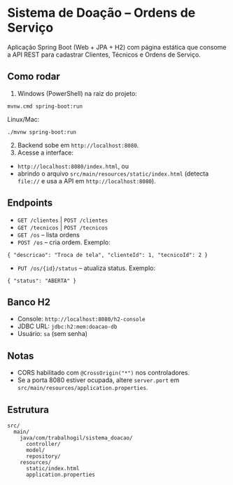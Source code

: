 # Sistema de Doação – Ordens de Serviço

Aplicação Spring Boot (Web + JPA + H2) com página estática que consome a API REST para cadastrar Clientes, Técnicos e Ordens de Serviço.

## Como rodar
1) Windows (PowerShell) na raiz do projeto:
```
mvnw.cmd spring-boot:run
```
Linux/Mac:
```
./mvnw spring-boot:run
```
2) Backend sobe em `http://localhost:8080`.
3) Acesse a interface:         
- `http://localhost:8080/index.html`, ou
- abrindo o arquivo `src/main/resources/static/index.html` (detecta `file://` e usa a API em `http://localhost:8080`).

## Endpoints
- `GET /clientes` | `POST /clientes`
- `GET /tecnicos` | `POST /tecnicos`
- `GET /os` – lista ordens
- `POST /os` – cria ordem. Exemplo:
```
{ "descricao": "Troca de tela", "clienteId": 1, "tecnicoId": 2 }
```
- `PUT /os/{id}/status` – atualiza status. Exemplo:
```
{ "status": "ABERTA" }
```

## Banco H2
- Console: `http://localhost:8080/h2-console`
- JDBC URL: `jdbc:h2:mem:doacao-db`
- Usuário: `sa` (sem senha)

## Notas
- CORS habilitado com `@CrossOrigin("*")` nos controladores.
- Se a porta 8080 estiver ocupada, altere `server.port` em `src/main/resources/application.properties`.

## Estrutura
```
src/
  main/
    java/com/trabalhogil/sistema_doacao/
      controller/
      model/
      repository/
    resources/
      static/index.html
      application.properties
```
